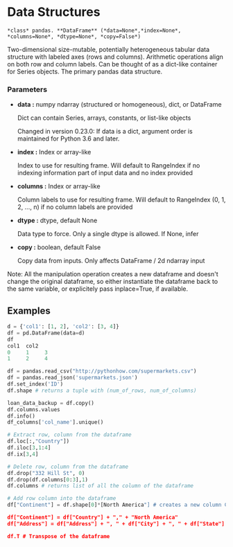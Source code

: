 # Data Structures

`*class* pandas. **DataFrame** (*data=None*,*index=None*, *columns=None*, *dtype=None*, *copy=False*)`

Two-dimensional size-mutable, potentially heterogeneous tabular data structure with labeled axes (rows and columns). Arithmetic operations align on both row and column labels. Can be thought of as a dict-like container for Series objects. The primary pandas data structure.

### Parameters

- **data :** numpy ndarray (structured or homogeneous), dict, or DataFrame

    Dict can contain Series, arrays, constants, or list-like objects

    Changed in version 0.23.0: If data is a dict, argument order is maintained for Python 3.6 and later.

- **index :** Index or array-like

    Index to use for resulting frame. Will default to RangeIndex if no indexing information part of input data and no index provided

- **columns :** Index or array-like

    Column labels to use for resulting frame. Will default to RangeIndex (0, 1, 2, …, n) if no column labels are provided

- **dtype :** dtype, default None

    Data type to force. Only a single dtype is allowed. If None, infer

- **copy :** boolean, default False

    Copy data from inputs. Only affects DataFrame / 2d ndarray input

Note: All the manipulation operation creates a new dataframe and doesn't change the original dataframe, so either instantiate the dataframe back to the same variable, or explicitely pass inplace=True, if available.

## Examples

```python
d = {'col1': [1, 2], 'col2': [3, 4]}
df = pd.DataFrame(data=d)
df
col1  col2
0     1     3
1     2     4

df = pandas.read_csv("http://pythonhow.com/supermarkets.csv")
df = pandas.read_json('supermarkets.json')
df.set_index('ID')
df.shape # returns a tuple with (num_of_rows, num_of_columns)

loan_data_backup = df.copy()
df.columns.values
df.info()
df_columns['col_name'].unique()

# Extract row, column from the dataframe
df.loc[:,"Country"])
df.iloc[3,1:4]
df.ix[3,4]

# Delete row, column from the dataframe
df.drop("332 Hill St", 0)
df.drop(df.columns[0:3],1)
df.columns # returns list of all the column of the dataframe

# Add row column into the dataframe
df["Continent"] = df.shape[0]*[North America"] # creates a new column Continent and set all the values of the rows to "North America"

df["Continent"] = df["Country"] + "," + "North America"
df["Address"] = df["Address"] + ", " + df["City"] + ", " + df["State"] + ", " + df["Country"] #update the column Continent, with all addition of all the values specified in the Column.

df.T # Transpose of the dataframe
```
